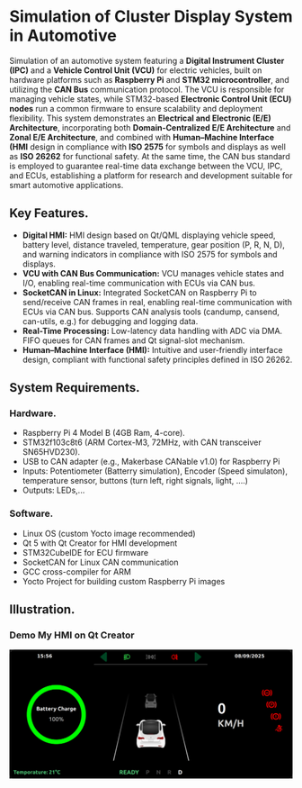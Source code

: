 # Simulation of Cluster Display System in Automotive
Simulation of an automotive system featuring a **Digital Instrument Cluster (IPC)** and a **Vehicle Control Unit (VCU)** for electric vehicles, built on hardware platforms such as **Raspberry Pi** and **STM32 microcontroller**, and utilizing the **CAN Bus** communication protocol. The VCU is responsible for managing vehicle states, while STM32-based **Electronic Control Unit (ECU) nodes** run a common firmware to ensure scalability and deployment flexibility. This system demonstrates an **Electrical and Electronic (E/E) Architecture**, incorporating both **Domain-Centralized E/E Architecture** and **Zonal E/E Architecture**, and combined with **Human–Machine Interface (HMI** design in compliance with **ISO 2575** for symbols and displays as well as **ISO 26262** for functional safety. At the same time, the CAN bus standard is employed to guarantee real-time data exchange between the VCU, IPC, and ECUs, establishing a platform for research and development suitable for smart automotive applications.

## Key Features.

- **Digital HMI:** HMI design based on Qt/QML displaying vehicle speed, battery level, distance traveled, temperature, gear position (P, R, N, D), and warning indicators in compliance with ISO 2575 for symbols and displays.
- **VCU with CAN Bus Communication:** VCU manages vehicle states and I/O, enabling real-time communication with ECUs via CAN bus.
- **SocketCAN in Linux:** Integrated SocketCAN on Raspberry Pi to send/receive CAN frames in real, enabling real-time communication with ECUs via CAN bus. Supports CAN analysis tools (candump, cansend, can-utils, e.g.) for debugging and logging data.
- **Real-Time Processing:** Low-latency data handling with ADC via DMA. FIFO queues for CAN frames and Qt signal-slot mechanism.
- **Human–Machine Interface (HMI):** Intuitive and user-friendly interface design, compliant with functional safety principles defined in ISO 26262.
## System Requirements.

### Hardware.

- Raspberry Pi 4 Model B (4GB Ram, 4-core).
- STM32f103c8t6 (ARM Cortex-M3, 72MHz, with CAN transceiver SN65HVD230).
- USB to CAN adapter (e.g., Makerbase CANable v1.0) for Raspberry Pi
- Inputs: Potentiometer (Batterry simulation), Encoder (Speed simulaton), temperature sensor, buttons (turn left, right signals, light, ....)
- Outputs: LEDs,...

### Software.

- Linux OS (custom Yocto image recommended)
- Qt 5 with Qt Creator for HMI development
- STM32CubeIDE for ECU firmware
- SocketCAN for Linux CAN communication
- GCC cross-compiler for ARM
- Yocto Project for building custom Raspberry Pi images

## Illustration.

### Demo My HMI on Qt Creator

![Diagram](My_HMI.png)
